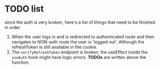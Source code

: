 # TODO list
since the auth is very broken, here's a list of things that need to be finished in order
1. When the user logs in and is redirected to authenticated route and then navigates to NON-auth route the user is 'logged out'. Although the refreshToken is still available in the cookie.
2. The `verifyRefreshToken` endpoint is broken, the useEffect inside the `useAuth` hook might have logic errors. **TODOs** are written above the function.